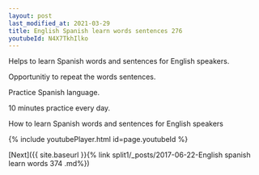 ```yaml
---
layout: post
last_modified_at: 2021-03-29
title: English Spanish learn words sentences 276 
youtubeId: N4X7TkhIlko
---
```

 
 
Helps to learn Spanish words and sentences for English speakers.

Opportunitiy to repeat the words sentences. 

Practice Spanish language. 
 
10 minutes practice every day. 
 
How to learn Spanish words and sentences for English speakers 
 
{% include youtubePlayer.html id=page.youtubeId %}
 
 
[Next]({{ site.baseurl }}{% link  split1/_posts/2017-06-22-English spanish learn words 374 .md%})
 

